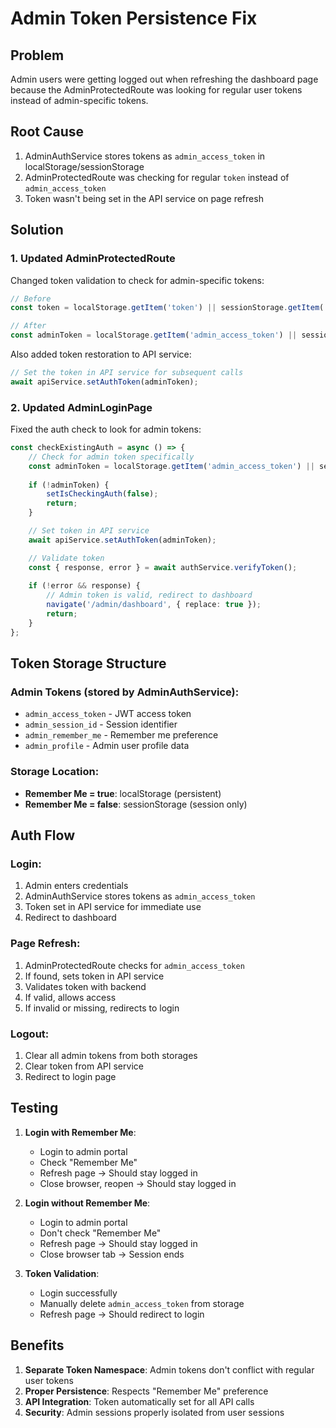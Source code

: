 # Admin Token Persistence Fix

## Problem
Admin users were getting logged out when refreshing the dashboard page because the AdminProtectedRoute was looking for regular user tokens instead of admin-specific tokens.

## Root Cause
1. AdminAuthService stores tokens as `admin_access_token` in localStorage/sessionStorage
2. AdminProtectedRoute was checking for regular `token` instead of `admin_access_token`
3. Token wasn't being set in the API service on page refresh

## Solution

### 1. Updated AdminProtectedRoute
Changed token validation to check for admin-specific tokens:

```typescript
// Before
const token = localStorage.getItem('token') || sessionStorage.getItem('token');

// After  
const adminToken = localStorage.getItem('admin_access_token') || sessionStorage.getItem('admin_access_token');
```

Also added token restoration to API service:
```typescript
// Set the token in API service for subsequent calls
await apiService.setAuthToken(adminToken);
```

### 2. Updated AdminLoginPage
Fixed the auth check to look for admin tokens:

```typescript
const checkExistingAuth = async () => {
    // Check for admin token specifically
    const adminToken = localStorage.getItem('admin_access_token') || sessionStorage.getItem('admin_access_token');
    
    if (!adminToken) {
        setIsCheckingAuth(false);
        return;
    }

    // Set token in API service
    await apiService.setAuthToken(adminToken);

    // Validate token
    const { response, error } = await authService.verifyToken();
    
    if (!error && response) {
        // Admin token is valid, redirect to dashboard
        navigate('/admin/dashboard', { replace: true });
        return;
    }
};
```

## Token Storage Structure

### Admin Tokens (stored by AdminAuthService):
- `admin_access_token` - JWT access token
- `admin_session_id` - Session identifier
- `admin_remember_me` - Remember me preference
- `admin_profile` - Admin user profile data

### Storage Location:
- **Remember Me = true**: localStorage (persistent)
- **Remember Me = false**: sessionStorage (session only)

## Auth Flow

### Login:
1. Admin enters credentials
2. AdminAuthService stores tokens as `admin_access_token`
3. Token set in API service for immediate use
4. Redirect to dashboard

### Page Refresh:
1. AdminProtectedRoute checks for `admin_access_token`
2. If found, sets token in API service
3. Validates token with backend
4. If valid, allows access
5. If invalid or missing, redirects to login

### Logout:
1. Clear all admin tokens from both storages
2. Clear token from API service
3. Redirect to login page

## Testing

1. **Login with Remember Me**:
   - Login to admin portal
   - Check "Remember Me"
   - Refresh page → Should stay logged in
   - Close browser, reopen → Should stay logged in

2. **Login without Remember Me**:
   - Login to admin portal
   - Don't check "Remember Me"
   - Refresh page → Should stay logged in
   - Close browser tab → Session ends

3. **Token Validation**:
   - Login successfully
   - Manually delete `admin_access_token` from storage
   - Refresh page → Should redirect to login

## Benefits

1. **Separate Token Namespace**: Admin tokens don't conflict with regular user tokens
2. **Proper Persistence**: Respects "Remember Me" preference
3. **API Integration**: Token automatically set for all API calls
4. **Security**: Admin sessions properly isolated from user sessions